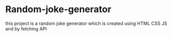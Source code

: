 # Random-joke-generator
this project is a random joke generator  which is created using HTML CSS JS and by fetching API
